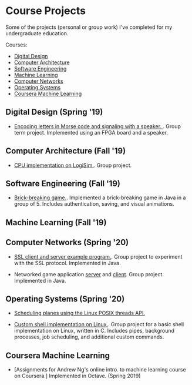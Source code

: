 # Course Projects

Some of the projects (personal or group work) I've completed for my undergraduate education.

Courses:
* [Digital Design](#digital-design)
* [Computer Architecture](#computer-architecture)
* [Software Engineering](#software-engineering)
* [Machine Learning](#machine-learning)
* [Computer Networks](#computer-networks)
* [Operating Systems](#operating-systems)
* [Coursera Machine Learning](#coursera-machine-learning)

## Digital Design (Spring '19)

* [Encoding letters in Morse code and signaling with a speaker. ](https://github.com/ege-erdogan/lab-project). Group term project. Implemented using an FPGA board and a speaker.

## Computer Architecture (Fall '19)

* [CPU implementation on LogiSim.](https://github.com/canardaaydin/303-Term-Project). Group project.

## Software Engineering (Fall '19)

* [Brick-breaking game.](https://github.com/foo-fighters/heartbreaker). Implemented a brick-breaking game in Java in a group of 5. Includes authentication, saving, and visual animations.

## Machine Learning (Fall '19)

## Computer Networks (Spring '20)

* [SSL client and server example program.](https://github.com/comp416-network/project2-codes). Group project to experiment with the SSL protocol. Implemented in Java.

* Networked game application [server](https://github.com/comp416-network/project1-master-follower) and [client](https://github.com/comp416-network/project1-client). Group project. Implemented in Java.

## Operating Systems (Spring '20)

* [Scheduling planes using the Linux POSIX threads API.](https://github.com/ege-erdogan/comp304-project2) 

* [Custom shell implementation on Linux.](https://github.com/comp305project/shellgibi). Group project for a basic shell implementation on Linux, written in C. Includes pipes, background processes, job scheduling, and additional custom commands. 

## Coursera Machine Learning

* [Assignments for Andrew Ng's online intro. to machine learning course on Coursera.] Implemented in Octave. (Spring 2019)
